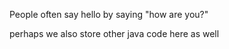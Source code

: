 People often say hello by saying "how are you?"


perhaps we also store other java code here as well
